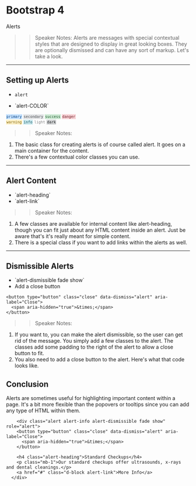 <!-- .slide: data-state="title" -->
# Bootstrap 4
Alerts

> > Speaker Notes:
Alerts are messages with special contextual styles that are designed to display in great looking boxes. They are optionally dismissed and can have any sort of markup. Let's take a look.

---

## Setting up Alerts

- `alert`
- <p contenteditable>`alert-COLOR`</p>
<small style="line-height: 120%; vertical-align: text-bottom;">
<code style="background:#cce5ff; color:#004085; border: 1px solid #b8daff;">primary</code>
<code style="background:#e7e8ea; color:#464a4e; border: 1px solid #dddfe2;">secondary</code>
<code style="background:#d4edda; color:#155724; border: 1px solid #c3e6cb;">success</code>
<code style="background:#f8d7da; color:#721c24; border: 1px solid #f5c6cb; ">danger</code><br>
<code style="background:#fff3cd; color:#856404; border: 1px solid #ffeeba">warning</code>
<code style="background:#d1ecf1; color:#0c5460; border: 1px solid #bee5eb;">info</code>
<code style="background:#fefefe; color:#818182; border: 1px solid #fdfdfe; ">light</code>
<code style="background:#d6d8d9; color:#1b1e21; border: 1px solid #c6c8ca; ">dark</code>
</small>

> > Speaker Notes:
1. The basic class for creating alerts is of course called alert. It goes on a main container for the content.
2. There's a few contextual color classes you can use.

---

## Alert Content

<ul>
	<li class="fragment">`alert-heading`</li>
	<li class="fragment">`alert-link`</li>
</ul>

> > Speaker Notes:
1. A few classes are available for internal content like alert-heading, though you can fit just about any HTML content inside an alert. Just be aware that's it's really meant for simple content.
1. There is a special class if you want to add links within the alerts as well.

---

## Dismissible Alerts

<ul>
	<li class="fragment">`alert-dismissible fade show`</li>
	<li class="fragment">Add a close button</li>
</ul>

```
<button type="button" class="close" data-dismiss="alert" aria-label="Close">
  <span aria-hidden="true">&times;</span>
</button>
```
<!-- .element: data-trim="true" contenteditable="true" class="fragment" -->

> > Speaker Notes:
1. If you want to, you can make the alert dismissible, so the user can get rid of the message. You simply add a few classes to the alert. The classes add some padding to the right of the alert to allow a close button to fit.
2. You also need to add a close button to the alert. Here's what that code looks like.


## Conclusion
Alerts are sometimes useful for highlighting important content within a page. It's a bit more flexible than the popovers or tooltips since you can add any type of HTML within them.

```
    <div class="alert alert-info alert-dismissible fade show" role="alert">
    <button type="button" class="close" data-dismiss="alert" aria-label="Close">
      <span aria-hidden="true">&times;</span>
    </button>

    <h4 class="alert-heading">Standard Checkups</h4>
    <p class="mb-1">Our standard checkups offer ultrasounds, x-rays and dental cleanings.</p>
    <a href="#" class="d-block alert-link">More Info</a>
  </div>

```

